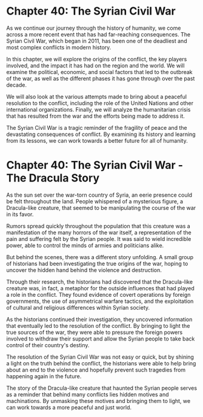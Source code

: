 # Chapter 40: The Syrian Civil War

As we continue our journey through the history of humanity, we come across a more recent event that has had far-reaching consequences. The Syrian Civil War, which began in 2011, has been one of the deadliest and most complex conflicts in modern history.

In this chapter, we will explore the origins of the conflict, the key players involved, and the impact it has had on the region and the world. We will examine the political, economic, and social factors that led to the outbreak of the war, as well as the different phases it has gone through over the past decade.

We will also look at the various attempts made to bring about a peaceful resolution to the conflict, including the role of the United Nations and other international organizations. Finally, we will analyze the humanitarian crisis that has resulted from the war and the efforts being made to address it.

The Syrian Civil War is a tragic reminder of the fragility of peace and the devastating consequences of conflict. By examining its history and learning from its lessons, we can work towards a better future for all of humanity.
# Chapter 40: The Syrian Civil War - The Dracula Story

As the sun set over the war-torn country of Syria, an eerie presence could be felt throughout the land. People whispered of a mysterious figure, a Dracula-like creature, that seemed to be manipulating the course of the war in its favor.

Rumors spread quickly throughout the population that this creature was a manifestation of the many horrors of the war itself, a representation of the pain and suffering felt by the Syrian people. It was said to wield incredible power, able to control the minds of armies and politicians alike.

But behind the scenes, there was a different story unfolding. A small group of historians had been investigating the true origins of the war, hoping to uncover the hidden hand behind the violence and destruction.

Through their research, the historians had discovered that the Dracula-like creature was, in fact, a metaphor for the outside influences that had played a role in the conflict. They found evidence of covert operations by foreign governments, the use of asymmetrical warfare tactics, and the exploitation of cultural and religious differences within Syrian society.

As the historians continued their investigation, they uncovered information that eventually led to the resolution of the conflict. By bringing to light the true sources of the war, they were able to pressure the foreign powers involved to withdraw their support and allow the Syrian people to take back control of their country's destiny.

The resolution of the Syrian Civil War was not easy or quick, but by shining a light on the truth behind the conflict, the historians were able to help bring about an end to the violence and hopefully prevent such tragedies from happening again in the future.

The story of the Dracula-like creature that haunted the Syrian people serves as a reminder that behind many conflicts lies hidden motives and machinations. By unmasking these motives and bringing them to light, we can work towards a more peaceful and just world.